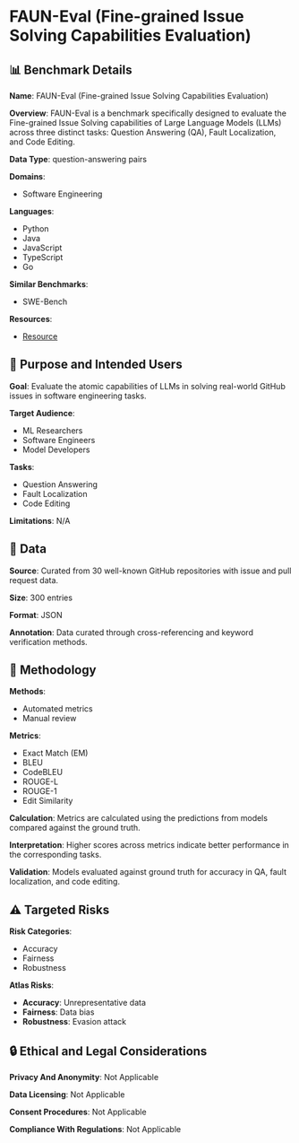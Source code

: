 # FAUN-Eval (Fine-grained Issue Solving Capabilities Evaluation)

## 📊 Benchmark Details

**Name**: FAUN-Eval (Fine-grained Issue Solving Capabilities Evaluation)

**Overview**: FAUN-Eval is a benchmark specifically designed to evaluate the Fine-grained Issue Solving capabilities of Large Language Models (LLMs) across three distinct tasks: Question Answering (QA), Fault Localization, and Code Editing.

**Data Type**: question-answering pairs

**Domains**:
- Software Engineering

**Languages**:
- Python
- Java
- JavaScript
- TypeScript
- Go

**Similar Benchmarks**:
- SWE-Bench

**Resources**:
- [Resource](https://anonymous.4open.science/status/FAUN-Eval)

## 🎯 Purpose and Intended Users

**Goal**: Evaluate the atomic capabilities of LLMs in solving real-world GitHub issues in software engineering tasks.

**Target Audience**:
- ML Researchers
- Software Engineers
- Model Developers

**Tasks**:
- Question Answering
- Fault Localization
- Code Editing

**Limitations**: N/A

## 💾 Data

**Source**: Curated from 30 well-known GitHub repositories with issue and pull request data.

**Size**: 300 entries

**Format**: JSON

**Annotation**: Data curated through cross-referencing and keyword verification methods.

## 🔬 Methodology

**Methods**:
- Automated metrics
- Manual review

**Metrics**:
- Exact Match (EM)
- BLEU
- CodeBLEU
- ROUGE-L
- ROUGE-1
- Edit Similarity

**Calculation**: Metrics are calculated using the predictions from models compared against the ground truth.

**Interpretation**: Higher scores across metrics indicate better performance in the corresponding tasks.

**Validation**: Models evaluated against ground truth for accuracy in QA, fault localization, and code editing.

## ⚠️ Targeted Risks

**Risk Categories**:
- Accuracy
- Fairness
- Robustness

**Atlas Risks**:
- **Accuracy**: Unrepresentative data
- **Fairness**: Data bias
- **Robustness**: Evasion attack

## 🔒 Ethical and Legal Considerations

**Privacy And Anonymity**: Not Applicable

**Data Licensing**: Not Applicable

**Consent Procedures**: Not Applicable

**Compliance With Regulations**: Not Applicable
